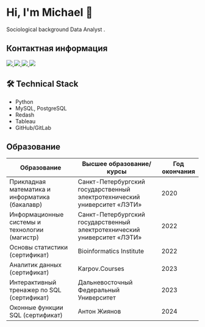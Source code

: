 # Hi, I'm Michael 👋
Sociological background Data Analyst .

## Контактная информация
<p align='left'>
   <a href="https://t.me/Meursaul">
       <img src="https://img.shields.io/badge/Telegram-2CA5E0?style=for-the-badge&logo=telegram&logoColor=white"/>
   </a>
   <a href="mailto:podmarevmihalm@gmail.com">
       <img src="https://img.shields.io/badge/Email-D14836?style=for-the-badge&logo=gmail&logoColor=white"/>
   </a>
   <a href="https://github.com/shamee69">
       <img src="https://img.shields.io/badge/GitHub-181717?style=for-the-badge&logo=github&logoColor=white"/>
   </a>
   <a href="https://spb.hh.ru/resume/025aeeeeff0c4e290b0039ed1f4333564d3768">
       <img src="https://img.shields.io/badge/HeadHunter-990000?style=for-the-badge&logo=hh&logoColor=white"/>
   </a>
</p>

## 🛠 Technical Stack
*   Python
*   MySQL, PostgreSQL
*   Redash
*   Tableau
*   GitHub/GitLab

  ## Образование

| Образование | Высшее образование/курсы | Год окончания |
|-------------|---------------------------|---------------|
| Прикладная математика и информатика (бакалавр) | Санкт-Петербургский государственный электротехнический университет «ЛЭТИ» | 2020 |
| Информационные системы и технологии (магистр) | Санкт-Петербургский государственный электротехнический университет «ЛЭТИ» | 2022 |
| Основы статистики (сертификат) | Bioinformatics Institute | 2022 |
| Аналитик данных (сертификат) | Karpov.Courses | 2023 |
| Интерактивный тренажер по SQL (сертификат) | Дальневосточный Федеральный Университет | 2023 |
| Оконные функции SQL (сертификат) | Антон Жиянов | 2024 |


   </a>
</div>
